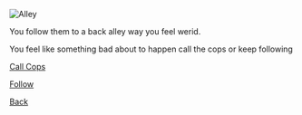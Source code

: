 ![Alley](https://live.staticflickr.com/5176/5577127226_3a6ca2dfe0_b.jpg)

You follow them to a back alley way you feel werid.

You feel like something bad about to happen call the cops or keep following

[Call Cops](call.md)

[Follow](werid.md)

[Back](home.md)